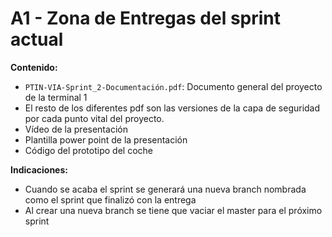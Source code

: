 # A1 - Zona de Entregas del sprint actual
**Contenido:**
- ```PTIN-VIA-Sprint_2-Documentación.pdf```: Documento general del proyecto de la terminal 1
- El resto de los diferentes pdf son las versiones de la capa de seguridad por cada punto vital del proyecto.
- Vídeo de la presentación
- Plantilla power point de la presentación
- Código del prototipo del coche

**Indicaciones:**
- Cuando se acaba el sprint se generará una nueva branch nombrada como el sprint que finalizó con la entrega
- Al crear una nueva branch se tiene que vaciar el master para el próximo sprint
